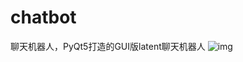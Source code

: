 # chatbot
聊天机器人，PyQt5打造的GUI版latent聊天机器人
![img](https://github.com/bklooo/chatbot/blob/main/img/%E5%B0%8F%E9%98%94%E8%90%BD.png)
